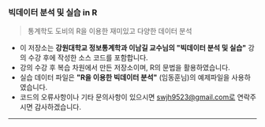 ### 빅데이터 분석 및 실습 in R
> 통계학도 도비의 R을 이용한 재미있고 다양한 데이터 분석

* 이 저장소는 <b>강원대학교 정보통계학과 이남길 교수님의 "빅데이터 분석 및 실습"</b> 강의 수강 후에 작성한 소스 코드를 포함합니다.
* 강의 수강 후 복습 차원에서 만든 저장소이며, R의 문법을 활용하였습니다.
* 실습 데이터 파일은 <b>"R을 이용한 빅데이터 분석"</b> (임동훈님)의 예제파일을 사용하였습니다.
* 코드의 오류사항이나 기타 문의사항이 있으시면 swjh9523@gmail.com로 연락주시면 감사하겠습니다.

<hr>
